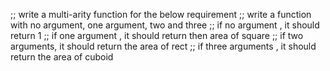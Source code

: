 ;; write a multi-arity function for the below requirement
;; write a function with no argument, one argument, two and three
;; if no argument , it should return 1
;; if one argument , it should return then area of square
;; if two arguments, it should return the area of rect
;; if three arguments , it should return the area of cuboid